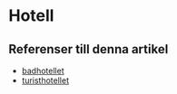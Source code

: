 # Hotell

## Referenser till denna artikel

* [badhotellet](badhotellet)
* [turisthotellet](turisthotellet)
